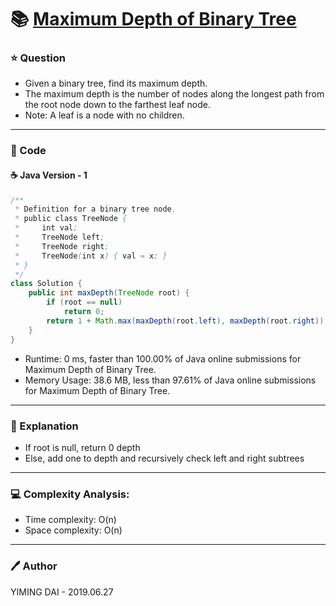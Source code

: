# :books: [Maximum Depth of Binary Tree](https://leetcode.com/problems/maximum-depth-of-binary-tree/)

### :star: Question

- Given a binary tree, find its maximum depth.
- The maximum depth is the number of nodes along the longest path from the root node down to the farthest leaf node.
- Note: A leaf is a node with no children.

---

### :hammer: Code

#### :coffee: Java Version - 1

```java
/**
 * Definition for a binary tree node.
 * public class TreeNode {
 *     int val;
 *     TreeNode left;
 *     TreeNode right;
 *     TreeNode(int x) { val = x; }
 * }
 */
class Solution {
    public int maxDepth(TreeNode root) {
        if (root == null)
            return 0;
        return 1 + Math.max(maxDepth(root.left), maxDepth(root.right));
    }
}
```

- Runtime: 0 ms, faster than 100.00% of Java online submissions for Maximum Depth of Binary Tree.
- Memory Usage: 38.6 MB, less than 97.61% of Java online submissions for Maximum Depth of Binary Tree.

---

### :pencil: Explanation

- If root is null, return 0 depth
- Else, add one to depth and recursively check left and right subtrees

---

### :computer: Complexity Analysis:

- Time complexity: O(n)
- Space complexity: O(n)

---

### :pen: Author
YIMING DAI - 2019.06.27
